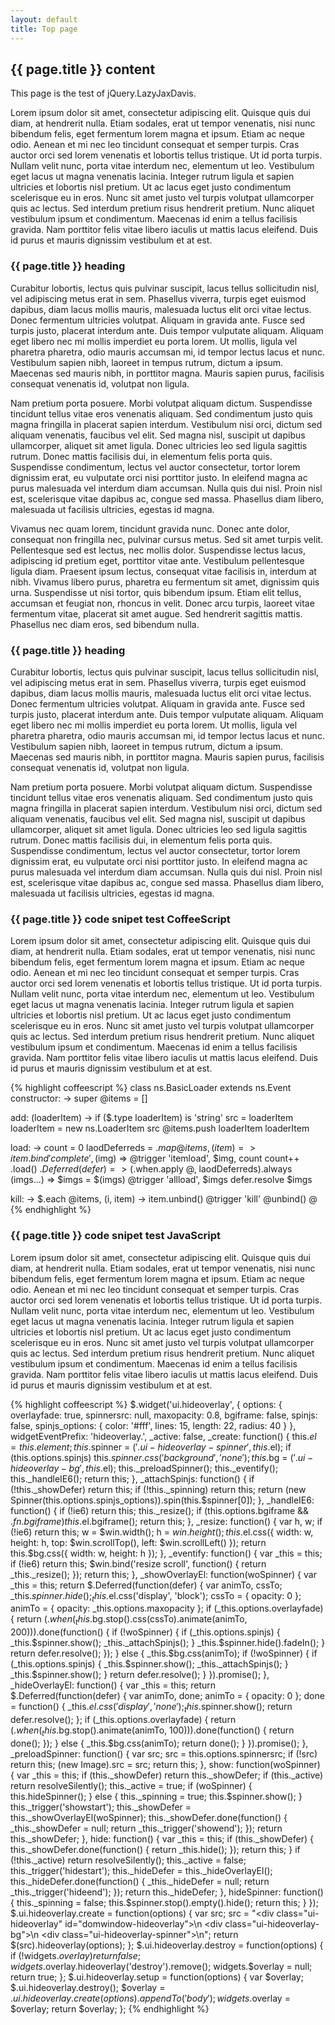 ```yaml
---
layout: default
title: Top page
---
```


## {{ page.title }} content

This page is the test of jQuery.LazyJaxDavis.

Lorem ipsum dolor sit amet, consectetur adipiscing elit. Quisque quis dui diam, at hendrerit nulla. Etiam sodales, erat ut tempor venenatis, nisi nunc bibendum felis, eget fermentum lorem magna et ipsum. Etiam ac neque odio. Aenean et mi nec leo tincidunt consequat et semper turpis. Cras auctor orci sed lorem venenatis et lobortis tellus tristique. Ut id porta turpis. Nullam velit nunc, porta vitae interdum nec, elementum ut leo. Vestibulum eget lacus ut magna venenatis lacinia. Integer rutrum ligula et sapien ultricies et lobortis nisl pretium. Ut ac lacus eget justo condimentum scelerisque eu in eros. Nunc sit amet justo vel turpis volutpat ullamcorper quis ac lectus. Sed interdum pretium risus hendrerit pretium. Nunc aliquet vestibulum ipsum et condimentum. Maecenas id enim a tellus facilisis gravida. Nam porttitor felis vitae libero iaculis ut mattis lacus eleifend. Duis id purus et mauris dignissim vestibulum et at est.

### {{ page.title }} heading

Curabitur lobortis, lectus quis pulvinar suscipit, lacus tellus sollicitudin nisl, vel adipiscing metus erat in sem. Phasellus viverra, turpis eget euismod dapibus, diam lacus mollis mauris, malesuada luctus elit orci vitae lectus. Donec fermentum ultricies volutpat. Aliquam in gravida ante. Fusce sed turpis justo, placerat interdum ante. Duis tempor vulputate aliquam. Aliquam eget libero nec mi mollis imperdiet eu porta lorem. Ut mollis, ligula vel pharetra pharetra, odio mauris accumsan mi, id tempor lectus lacus et nunc. Vestibulum sapien nibh, laoreet in tempus rutrum, dictum a ipsum. Maecenas sed mauris nibh, in porttitor magna. Mauris sapien purus, facilisis consequat venenatis id, volutpat non ligula.

Nam pretium porta posuere. Morbi volutpat aliquam dictum. Suspendisse tincidunt tellus vitae eros venenatis aliquam. Sed condimentum justo quis magna fringilla in placerat sapien interdum. Vestibulum nisi orci, dictum sed aliquam venenatis, faucibus vel elit. Sed magna nisl, suscipit ut dapibus ullamcorper, aliquet sit amet ligula. Donec ultricies leo sed ligula sagittis rutrum. Donec mattis facilisis dui, in elementum felis porta quis. Suspendisse condimentum, lectus vel auctor consectetur, tortor lorem dignissim erat, eu vulputate orci nisi porttitor justo. In eleifend magna ac purus malesuada vel interdum diam accumsan. Nulla quis dui nisl. Proin nisl est, scelerisque vitae dapibus ac, congue sed massa. Phasellus diam libero, malesuada ut facilisis ultricies, egestas id magna.

Vivamus nec quam lorem, tincidunt gravida nunc. Donec ante dolor, consequat non fringilla nec, pulvinar cursus metus. Sed sit amet turpis velit. Pellentesque sed est lectus, nec mollis dolor. Suspendisse lectus lacus, adipiscing id pretium eget, porttitor vitae ante. Vestibulum pellentesque ligula diam. Praesent ipsum lectus, consequat vitae facilisis in, interdum at nibh. Vivamus libero purus, pharetra eu fermentum sit amet, dignissim quis urna. Suspendisse ut nisi tortor, quis bibendum ipsum. Etiam elit tellus, accumsan et feugiat non, rhoncus in velit. Donec arcu turpis, laoreet vitae fermentum vitae, placerat sit amet augue. Sed hendrerit sagittis mattis. Phasellus nec diam eros, sed bibendum nulla.

### {{ page.title }} heading

Curabitur lobortis, lectus quis pulvinar suscipit, lacus tellus sollicitudin nisl, vel adipiscing metus erat in sem. Phasellus viverra, turpis eget euismod dapibus, diam lacus mollis mauris, malesuada luctus elit orci vitae lectus. Donec fermentum ultricies volutpat. Aliquam in gravida ante. Fusce sed turpis justo, placerat interdum ante. Duis tempor vulputate aliquam. Aliquam eget libero nec mi mollis imperdiet eu porta lorem. Ut mollis, ligula vel pharetra pharetra, odio mauris accumsan mi, id tempor lectus lacus et nunc. Vestibulum sapien nibh, laoreet in tempus rutrum, dictum a ipsum. Maecenas sed mauris nibh, in porttitor magna. Mauris sapien purus, facilisis consequat venenatis id, volutpat non ligula.

Nam pretium porta posuere. Morbi volutpat aliquam dictum. Suspendisse tincidunt tellus vitae eros venenatis aliquam. Sed condimentum justo quis magna fringilla in placerat sapien interdum. Vestibulum nisi orci, dictum sed aliquam venenatis, faucibus vel elit. Sed magna nisl, suscipit ut dapibus ullamcorper, aliquet sit amet ligula. Donec ultricies leo sed ligula sagittis rutrum. Donec mattis facilisis dui, in elementum felis porta quis. Suspendisse condimentum, lectus vel auctor consectetur, tortor lorem dignissim erat, eu vulputate orci nisi porttitor justo. In eleifend magna ac purus malesuada vel interdum diam accumsan. Nulla quis dui nisl. Proin nisl est, scelerisque vitae dapibus ac, congue sed massa. Phasellus diam libero, malesuada ut facilisis ultricies, egestas id magna.

### {{ page.title }} code snipet test CoffeeScript

Lorem ipsum dolor sit amet, consectetur adipiscing elit. Quisque quis dui diam, at hendrerit nulla. Etiam sodales, erat ut tempor venenatis, nisi nunc bibendum felis, eget fermentum lorem magna et ipsum. Etiam ac neque odio. Aenean et mi nec leo tincidunt consequat et semper turpis. Cras auctor orci sed lorem venenatis et lobortis tellus tristique. Ut id porta turpis. Nullam velit nunc, porta vitae interdum nec, elementum ut leo. Vestibulum eget lacus ut magna venenatis lacinia. Integer rutrum ligula et sapien ultricies et lobortis nisl pretium. Ut ac lacus eget justo condimentum scelerisque eu in eros. Nunc sit amet justo vel turpis volutpat ullamcorper quis ac lectus. Sed interdum pretium risus hendrerit pretium. Nunc aliquet vestibulum ipsum et condimentum. Maecenas id enim a tellus facilisis gravida. Nam porttitor felis vitae libero iaculis ut mattis lacus eleifend. Duis id purus et mauris dignissim vestibulum et at est.

{% highlight coffeescript %}
class ns.BasicLoader extends ns.Event
  constructor: ->
    super
    @items = []

  add: (loaderItem) ->
    if ($.type loaderItem) is 'string'
      src = loaderItem
      loaderItem = new ns.LoaderItem src
    @items.push loaderItem
    loaderItem

  load: ->
    count = 0
    laodDeferreds = $.map @items, (item) =>
      item.bind 'complete', ($img) =>
        @trigger 'itemload', $img, count
        count++
      .load()
    $.Deferred (defer) =>
      ($.when.apply @, laodDeferreds).always (imgs...) =>
        $imgs = $(imgs)
        @trigger 'allload', $imgs
        defer.resolve $imgs

  kill: ->
    $.each @items, (i, item) ->
      item.unbind()
    @trigger 'kill'
    @unbind()
    @
{% endhighlight %}

### {{ page.title }} code snipet test JavaScript

Lorem ipsum dolor sit amet, consectetur adipiscing elit. Quisque quis dui diam, at hendrerit nulla. Etiam sodales, erat ut tempor venenatis, nisi nunc bibendum felis, eget fermentum lorem magna et ipsum. Etiam ac neque odio. Aenean et mi nec leo tincidunt consequat et semper turpis. Cras auctor orci sed lorem venenatis et lobortis tellus tristique. Ut id porta turpis. Nullam velit nunc, porta vitae interdum nec, elementum ut leo. Vestibulum eget lacus ut magna venenatis lacinia. Integer rutrum ligula et sapien ultricies et lobortis nisl pretium. Ut ac lacus eget justo condimentum scelerisque eu in eros. Nunc sit amet justo vel turpis volutpat ullamcorper quis ac lectus. Sed interdum pretium risus hendrerit pretium. Nunc aliquet vestibulum ipsum et condimentum. Maecenas id enim a tellus facilisis gravida. Nam porttitor felis vitae libero iaculis ut mattis lacus eleifend. Duis id purus et mauris dignissim vestibulum et at est.

{% highlight coffeescript %}
$.widget('ui.hideoverlay', {
  options: {
    overlayfade: true,
    spinnersrc: null,
    maxopacity: 0.8,
    bgiframe: false,
    spinjs: false,
    spinjs_options: {
      color: '#fff',
      lines: 15,
      length: 22,
      radius: 40
    }
  },
  widgetEventPrefix: 'hideoverlay.',
  _active: false,
  _create: function() {
    this.$el = this.element;
    this.$spinner = $('.ui-hideoverlay-spinner', this.$el);
    if (this.options.spinjs) this.$spinner.css('background', 'none');
    this.$bg = $('.ui-hideoverlay-bg', this.$el);
    this._preloadSpinner();
    this._eventify();
    this._handleIE6();
    return this;
  },
  _attachSpinjs: function() {
    if (!this._showDefer) return this;
    if (!this._spinning) return this;
    return (new Spinner(this.options.spinjs_options)).spin(this.$spinner[0]);
  },
  _handleIE6: function() {
    if (!ie6) return this;
    this._resize();
    if (this.options.bgiframe && $.fn.bgiframe) this.$el.bgiframe();
    return this;
  },
  _resize: function() {
    var h, w;
    if (!ie6) return this;
    w = $win.width();
    h = $win.height();
    this.$el.css({
      width: w,
      height: h,
      top: $win.scrollTop(),
      left: $win.scrollLeft()
    });
    return this.$bg.css({
      width: w,
      height: h
    });
  },
  _eventify: function() {
    var _this = this;
    if (!ie6) return this;
    $win.bind('resize scroll', function() {
      return _this._resize();
    });
    return this;
  },
  _showOverlayEl: function(woSpinner) {
    var _this = this;
    return $.Deferred(function(defer) {
      var animTo, cssTo;
      _this.$spinner.hide();
      _this.$el.css('display', 'block');
      cssTo = {
        opacity: 0
      };
      animTo = {
        opacity: _this.options.maxopacity
      };
      if (_this.options.overlayfade) {
        return ($.when(_this.$bg.stop().css(cssTo).animate(animTo, 200))).done(function() {
          if (!woSpinner) {
            if (_this.options.spinjs) {
              _this.$spinner.show();
              _this._attachSpinjs();
            }
            _this.$spinner.hide().fadeIn();
          }
          return defer.resolve();
        });
      } else {
        _this.$bg.css(animTo);
        if (!woSpinner) {
          if (_this.options.spinjs) {
            _this.$spinner.show();
            _this._attachSpinjs();
          }
          _this.$spinner.show();
        }
        return defer.resolve();
      }
    }).promise();
  },
  _hideOverlayEl: function() {
    var _this = this;
    return $.Deferred(function(defer) {
      var animTo, done;
      animTo = {
        opacity: 0
      };
      done = function() {
        _this.$el.css('display', 'none');
        _this.$spinner.show();
        return defer.resolve();
      };
      if (_this.options.overlayfade) {
        return ($.when(_this.$bg.stop().animate(animTo, 100))).done(function() {
          return done();
        });
      } else {
        _this.$bg.css(animTo);
        return done();
      }
    }).promise();
  },
  _preloadSpinner: function() {
    var src;
    src = this.options.spinnersrc;
    if (!src) return this;
    (new Image).src = src;
    return this;
  },
  show: function(woSpinner) {
    var _this = this;
    if (this._showDefer) return this._showDefer;
    if (this._active) return resolveSilently();
    this._active = true;
    if (woSpinner) {
      this.hideSpinner();
    } else {
      this._spinning = true;
      this.$spinner.show();
    }
    this._trigger('showstart');
    this._showDefer = this._showOverlayEl(woSpinner);
    this._showDefer.done(function() {
      _this._showDefer = null;
      return _this._trigger('showend');
    });
    return this._showDefer;
  },
  hide: function() {
    var _this = this;
    if (this._showDefer) {
      this._showDefer.done(function() {
        return _this.hide();
      });
      return this;
    }
    if (!this._active) return resolveSilently();
    this._active = false;
    this._trigger('hidestart');
    this._hideDefer = this._hideOverlayEl();
    this._hideDefer.done(function() {
      _this._hideDefer = null;
      return _this._trigger('hideend');
    });
    return this._hideDefer;
  },
  hideSpinner: function() {
    this._spinning = false;
    this.$spinner.stop().empty().hide();
    return this;
  }
});
$.ui.hideoverlay.create = function(options) {
  var src;
  src = "<div class=\"ui-hideoverlay\" id=\"domwindow-hideoverlay\">\n  <div class=\"ui-hideoverlay-bg\"></div>\n  <div class=\"ui-hideoverlay-spinner\"></div>\n</div>";
  return $(src).hideoverlay(options);
};
$.ui.hideoverlay.destroy = function(options) {
  if (!widgets.$overlay) return false;
  widgets.$overlay.hideoverlay('destroy').remove();
  widgets.$overlay = null;
  return true;
};
$.ui.hideoverlay.setup = function(options) {
  var $overlay;
  $.ui.hideoverlay.destroy();
  $overlay = $.ui.hideoverlay.create(options).appendTo('body');
  widgets.$overlay = $overlay;
  return $overlay;
};
{% endhighlight %}
